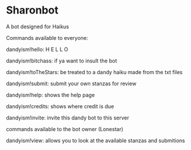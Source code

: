 # Sharonbot

A bot designed for Haikus

Commands available to everyone:

dandyism!hello:
  H E L L O
 
dandyism!bitchass:
  if ya want to insult the bot
  
dandyism!toTheStars:
  be treated to a dandy haiku made from the txt files

dandyism!submit:
  submit your own stanzas for review
  
dandyism!help:
  shows the help page
  
dandyism!credits:
  shows where credit is due
  
dandyism!invite:
  invite this dandy bot to this server
  
commands available to the bot owner (Lonestar)

dandyism!view:
  allows you to look at the available stanzas and submitions
